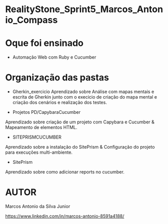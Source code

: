 # RealityStone_Sprint5_Marcos_Antonio_Compass

# Oque foi ensinado 
- Automação Web com Ruby e Cucumber

# Organização das pastas

- Gherkin_exercicio 
Aprendizado sobre Análise com mapas mentais e escrita de Gherkin junto com o execicio de criação do mapa mental e criação dos cenários e realização dos testes.

- Projetos PD/CapybaraCucumber

Aprendizado sobre criação de um projeto com Capybara e Cucumber & Mapeamento de elementos HTML.

- SITEPRISMCUCUMBER

Aprendizado sobre a instalação do SitePrism & Configuração do projeto para execuções multi-ambient​​​​​​​e.

- SitePrism

Aprendizado sobre como adicionar reports no cucumber.


# AUTOR

Marcos Antonio da Silva Junior

https://www.linkedin.com/in/marcos-antonio-8591a4188/



